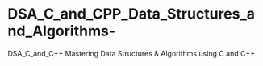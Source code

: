 # DSA_C_and_CPP_Data_Structures_and_Algorithms-
DSA_C_and_C++ Mastering Data Structures &amp; Algorithms using C and C++
